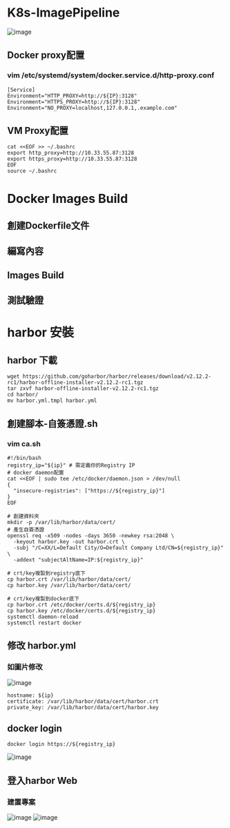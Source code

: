 # K8s-ImagePipeline
![image](https://github.com/user-attachments/assets/5b882a2d-98f0-42cd-9f34-e9b8f5cb6ff4)

## Docker proxy配置
### vim /etc/systemd/system/docker.service.d/http-proxy.conf
```
[Service]
Environment="HTTP_PROXY=http://${IP}:3128"
Environment="HTTPS_PROXY=http://${IP}:3128"
Environment="NO_PROXY=localhost,127.0.0.1,.example.com"
```
## VM Proxy配置
```
cat <<EOF >> ~/.bashrc
export http_proxy=http://10.33.55.87:3128
export https_proxy=http://10.33.55.87:3128
EOF
source ~/.bashrc
```
# Docker Images Build
## 創建Dockerfile文件
## 編寫內容
## Images Build
## 測試驗證

# harbor 安裝
## harbor 下載
```
wget https://github.com/goharbor/harbor/releases/download/v2.12.2-rc1/harbor-offline-installer-v2.12.2-rc1.tgz
tar zxvf harbor-offline-installer-v2.12.2-rc1.tgz
cd harbor/
mv harbor.yml.tmpl harbor.yml

```
## 創建腳本-自簽憑證.sh
### vim ca.sh
```
#!/bin/bash
registry_ip="${ip}" # 需定義你的Registry IP
# docker daemon配置
cat <<EOF | sudo tee /etc/docker/daemon.json > /dev/null
{
  "insecure-registries": ["https://${registry_ip}"]
}
EOF

# 創建資料夾
mkdir -p /var/lib/harbor/data/cert/
# 產生自簽憑證
openssl req -x509 -nodes -days 3650 -newkey rsa:2048 \
  -keyout harbor.key -out harbor.crt \
  -subj "/C=XX/L=Default City/O=Default Company Ltd/CN=${registry_ip}" \
  -addext "subjectAltName=IP:${registry_ip}"

# crt/key複製到registry底下
cp harbor.crt /var/lib/harbor/data/cert/
cp harbor.key /var/lib/harbor/data/cert/

# crt/key複製到docker底下
cp harbor.crt /etc/docker/certs.d/${registry_ip}
cp harbor.key /etc/docker/certs.d/${registry_ip}
systemctl daemon-reload
systemctl restart docker

```
## 修改 harbor.yml 
### 如圖片修改
![image](https://github.com/user-attachments/assets/90925320-f4b8-4599-a8cd-bfd39abb12d8)

```
hostname: ${ip}
certificate: /var/lib/harbor/data/cert/harbor.crt
private_key: /var/lib/harbor/data/cert/harbor.key

```
## docker login
```
docker login https://${registry_ip}
```
![image](https://github.com/user-attachments/assets/99129f1b-8237-43d7-8974-2f00f2029209)

## 登入harbor Web
### 建置專案
![image](https://github.com/user-attachments/assets/71d8a85e-06ee-473e-83e7-2ae9c0361fe0)
![image](https://github.com/user-attachments/assets/99da4072-c9d7-4ba4-9607-c879de74a220)

## 
